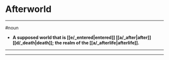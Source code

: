 # Afterworld
---
#noun
- **A supposed world that is [[e/_entered|entered]] [[a/_after|after]] [[d/_death|death]]; the realm of the [[a/_afterlife|afterlife]].**
---
---

